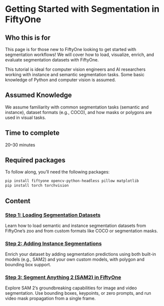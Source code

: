 # Getting Started with Segmentation in FiftyOne

## Who this is for

This page is for those new to FiftyOne looking to get started with segmentation workflows! 
We will cover how to load, visualize, enrich, and evaluate segmentation datasets with FiftyOne.

This tutorial is ideal for computer vision engineers and AI researchers working with instance and semantic segmentation tasks. 
Some basic knowledge of Python and computer vision is assumed.

## Assumed Knowledge

We assume familiarity with common segmentation tasks (semantic and instance), dataset formats (e.g., COCO), and how masks or polygons are used in visual tasks.

## Time to complete

20–30 minutes

## Required packages

To follow along, you’ll need the following packages:

```bash
pip install fiftyone opencv-python-headless pillow matplotlib
pip install torch torchvision
```

## Content

### [Step 1: Loading Segmentation Datasets](./step1.ipynb)
Learn how to load semantic and instance segmentation datasets from FiftyOne’s zoo and from custom formats like COCO or segmentation masks.

### [Step 2: Adding Instance Segmentations](./step2.ipynb)
Enrich your dataset by adding segmentation predictions using both built-in models (e.g., SAM2) and your own custom models, with polygon and bounding box support.

### [Step 3: Segment Anything 2 (SAM2) in FiftyOne](./step3.ipynb)
Explore SAM 2’s groundbreaking capabilities for image and video segmentation. Use bounding boxes, keypoints, or zero prompts, and run video mask propagation from a single frame.
